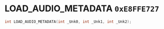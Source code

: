 # LOAD_AUDIO_METADATA `0xE8FFE727`

```cpp
int LOAD_AUDIO_METADATA(int _Unk0, int _Unk1, int _Unk2);
```